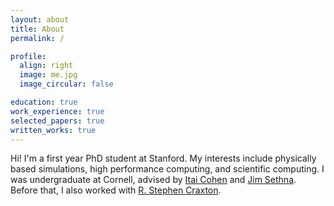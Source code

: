 ```yaml
---
layout: about
title: About
permalink: /

profile:
  align: right
  image: me.jpg
  image_circular: false

education: true
work_experience: true
selected_papers: true
written_works: true
---
```


<article>

<p>Hi! I'm a first year PhD student at Stanford. My interests include physically based simulations, high performance computing, and scientific computing. I was undergraduate at Cornell, advised by <a href="https://physics.cornell.edu/itai-cohen">Itai Cohen</a> and <a href="https://physics.cornell.edu/james-sethna">Jim Sethna</a>.  Before that, I also worked with <a href="https://www.lle.rochester.edu/education/research-areas/integrated-modeling-group/integrated-modeling-group-3/r-stephen-craxton-bio/">R. Stephen Craxton</a>. </p>

</article>

